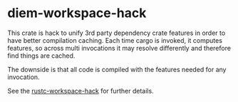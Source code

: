 # diem-workspace-hack

This crate is hack to unify 3rd party dependency crate features in order to
have better compilation caching. Each time cargo is invoked, it computes
features, so across multi invocations it may resolve differently and therefore
find things are cached.

The downside is that all code is compiled with the features needed for any
invocation.

See the
[rustc-workspace-hack](https://github.com/rust-lang/rust/tree/master/src/tools/rustc-workspace-hack)
for further details.
